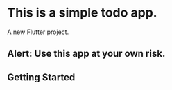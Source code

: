 # This is a simple todo app.

A new Flutter project.

## Alert: Use this app at your own risk.

## Getting Started
